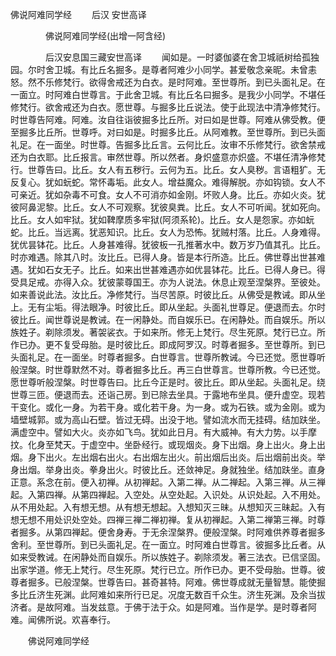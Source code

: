   佛说阿难同学经
　　后汉 安世高译




　　　　佛说阿难同学经(出增一阿含经)

　　　　后汉安息国三藏安世高译
　　闻如是。一时婆伽婆在舍卫城祇树给孤独园。尔时舍卫城。有比丘名掘多。是尊者阿难少小同学。甚爱敬念亲昵。未曾恚怒。然不乐修梵行。欲得舍戒还为白衣。是时阿难。至世尊所。到已头面礼足。在一面立。时阿难白世尊言。于此舍卫城。有比丘名曰掘多。是我少小同学。不堪任修梵行。欲舍戒还为白衣。愿世尊。与掘多比丘说法。使于此现法中清净修梵行。时世尊告阿难。阿难。汝自往诣彼掘多比丘所。对曰如是世尊。阿难从佛受教。便至掘多比丘所。世尊呼。对曰如是。时掘多比丘。从阿难教。至世尊所。到已头面礼足。在一面坐。时世尊。告掘多比丘言。云何比丘。汝审不乐修梵行。欲舍禁戒还为白衣耶。比丘报言。审然世尊。所以然者。身炽盛意亦炽盛。不堪任清净修梵行。世尊告曰。比丘。女人有五秽行。云何为五。比丘。女人臭秽。言语粗犷。无反复心。犹如蚖蛇。常怀毒垢。此女人。增益魔众。难得解脱。亦如钩锁。女人不可亲近。犹如杂毒不可食。女人不可消亦如金刚。坏败人身。比丘。亦如火炎。犹彼阿鼻泥黎。比丘。女人不可观察。犹彼臭粪。比丘。女人不可听闻。犹如死向。比丘。女人如牢狱。犹如鞞摩质多牢狱(阿须系轮)。比丘。女人是怨家。亦如蚖蛇。比丘。当远离。犹恶知识。比丘。女人为恐怖。犹贼村落。比丘。人身难得。犹优昙钵花。比丘。人身甚难得。犹彼板一孔推著水中。数万岁乃值其孔。比丘。时亦难遇。除其八时。汝比丘。已得人身。皆是本行所造。比丘。佛世尊出世甚难遇。犹如石女无子。比丘。如来出世甚难遇亦如优昙钵花。比丘。已得人身已。得受具足戒。亦得入众。犹彼蒙尊国王。亦为人说法。休息止观至涅槃界。至彼处。如来善说此法。汝比丘。净修梵行。当尽苦原。时彼比丘。从佛受是教诫。即从坐上。无有尘垢。得法眼净。时彼比丘。即从坐起。头面礼世尊足。便退而去。尔时彼比丘。闻世尊说是教诫。在一闲静处。而自娱乐已。在闲静处。而自娱乐。所以族姓子。剃除须发。著袈裟衣。于如来所。修无上梵行。尽生死原。梵行已立。所作已办。更不复受母胎。是时彼比丘。即成阿罗汉。时尊者掘多。至世尊所。到已头面礼足。在一面坐。时尊者掘多。白世尊言。世尊所教诫。今已还觉。愿世尊听般涅槃。时世尊默然不对。尊者掘多比丘。再三白世尊言。世尊所教。今已还觉。愿世尊听般涅槃。时世尊告曰。比丘今正是时。彼比丘。即从坐起。头面礼足。绕世尊三匝。便退而去。还诣己房。到已除去坐具。于露地布坐具。便升虚空。现若干变化。或化一身。为若干身。或化若干身。为一身。或为石铁。或为金刚。或为墙壁城郭。或为高山石壁。皆过无碍。出没于地。譬如流水而无挂碍。结加趺坐。满虚空中。譬如大火。炎亦如飞鸟。犹如此日月。有大威神。有大力势。以手摩抆。化身至梵天。于虚空中。坐卧经行。或现烟炎。身下出烟。身上出火。身上出烟。身下出火。左出烟右出火。右出烟左出火。前出烟后出炎。后出烟前出炎。举身出烟。举身出炎。拳身出火。时彼比丘。还敛神足。身就独坐。结加趺坐。直身正意。系念在前。便入初禅。从初禅起。入第二禅。从二禅起。入第三禅。从三禅起。入第四禅。从第四禅起。入空处。从空处起。入识处。从识处起。入不用处。从不用处起。入有想无想。从有想无想起。入想知灭三昧。从想知灭三昧起。入有想无想不用处识处空处。四禅三禅二禅初禅。复从初禅起。入第二禅第三禅。时尊者掘多。从第四禅起。便舍身寿。于无余涅槃界。便般涅槃。时阿难供养尊者掘多舍利。至世尊所。到已头面礼足。在一面立。时阿难白世尊言。彼掘多比丘者。从如来受教诫。在闲静处而自娱乐。所以族姓子。剃除须发。著三法衣。已信坚固。出家学道。修无上梵行。尽生死原。梵行已立。所作已办。更不受母胎。世尊。彼尊者掘多。已般涅槃。世尊告曰。甚奇甚特。阿难。佛世尊成就无量智慧。能使掘多比丘济生死渊。此阿难如来所行已足。况度无数百千众生。济生死渊。及余当拔济者。是故阿难。当发兹意。于佛于法于众。如是阿难。当作是学。是时尊者阿难。闻佛所说。欢喜奉行。

　　佛说阿难同学经


